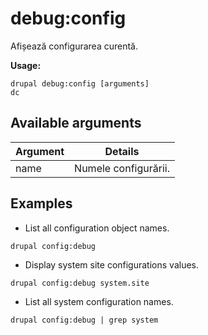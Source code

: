 # debug:config
Afișează configurarea curentă.

**Usage:**
```
drupal debug:config [arguments]
dc
```

## Available arguments
Argument | Details
---------|-------------
name | Numele configurării.

## Examples
* List all configuration object names.
```
drupal config:debug
```
* Display system site configurations values.
```
drupal config:debug system.site
```
* List all system configuration names.
```
drupal config:debug | grep system
```
